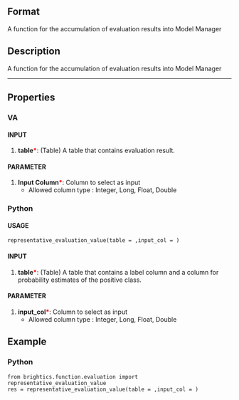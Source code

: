 
## Format
A function for the accumulation of evaluation results into Model Manager 

## Description

A function for the accumulation of evaluation results into Model Manager 

---

## Properties
### VA
#### INPUT
1. **table**<b style="color:red">*</b>: (Table) A table that contains evaluation result.

#### PARAMETER
1. **Input Column**<b style="color:red">*</b>: Column to select as input
   - Allowed column type : Integer, Long, Float, Double
   

### Python
#### USAGE

```
representative_evaluation_value(table = ,input_col = )
```

#### INPUT
1. **table**<b style="color:red">*</b>: (Table) A table that contains a label column and a column for probability estimates of the positive class.
#### PARAMETER
1. **input_col**<b style="color:red">*</b>: Column to select as input
   - Allowed column type : Integer, Long, Float, Double


## Example


### Python

```
from brightics.function.evaluation import representative_evaluation_value
res = representative_evaluation_value(table = ,input_col = )
```

